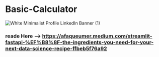 # Basic-Calculator
![White Minimalist Profile LinkedIn Banner (1)](https://user-images.githubusercontent.com/98417654/192314092-821e596d-7bbc-4805-bdab-635197d8d624.png)

### reade Here --> https://afaqueumer.medium.com/streamlit-fastapi-%EF%B8%8F-the-ingredients-you-need-for-your-next-data-science-recipe-ffbeb5f76a92
